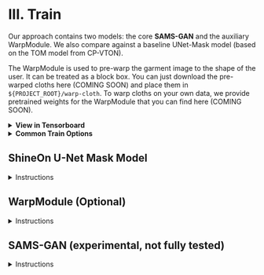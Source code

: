# III. Train

Our approach contains two models: the core **SAMS-GAN** and the auxiliary WarpModule. We also compare against a baseline UNet-Mask model (based on the TOM model from CP-VTON).

The WarpModule is used to pre-warp the garment image to the shape of the user. It can be treated as a block box. You can just download the pre-warped cloths here (COMING SOON) and place them in `${PROJECT_ROOT}/warp-cloth`. To warp cloths on your own data, we provide pretrained weights for the WarpModule that you can find here (COMING SOON).

<details>
<summary><b>View in Tensorboard</b></summary>

All training progress can be viewed in Tensorboard.
```bash
tensorboard --logdir experiments/
```
We can port forward a Tensorboard connection from a remote server like this:
```bash
ssh -N -L localhost:6006:localhost:6006 username@IP.ADDRESS
```

<br />
</details>


<details>
<summary><b>Common Train Options</b></summary>

Experiment Setup
- `--name` experiment name. Saves checkpoints and logs to `experiments/{name}`
- `--gpu_ids`
- `--workers`
- `--keep_epochs` let the optimizer handle the learning rate for this many epochs
- `--decay_epochs` linearly decay the learning rate for this many epochs (after completion of keep_epochs)

Data
- `--vvt_dataroot` path to FW-GAN VVT Dataset
- `--warp_cloth_dir` path to pre-warped cloths generated by the WarpModule (default: warp-cloth)
- `--batch_size` number of batches to run through model
- `--person_inputs` type of person representation, generally agnostic + (cocopose or densepose)
- `--cloth_inputs` type of cloth representation, (default: cloth)

Checkpointing and logging
- `--display_count` how often in steps to log to Tensorboard
- `--save_count` how often in steps to save a checkpoint
- `--checkpoint` resume training from this checkpoint (path to `.ckpt` file)

Choosing Architecture Design 
- `--self_attn` flag to include attention layers in model architecture
- `--flow_warp` flag to add optical flow to model, requires n_frames_total > 1
- `--activation` select activation function (relu, gelu, swish, or sine)

... and more! For a complete list of options, run `python train.py --help`
</details>

## ShineOn U-Net Mask Model
<details>
<summary>Instructions</summary>
<br />

```bash
python train.py \
--name train_shineon \
--model unet \
--batch 4 \
--person_inputs densepose agnostic \
--cloth_inputs cloth \
--val_check_interval  0.05 \
--self_attn \
--accumulated_batches 16 \
--activation gelu
--warp_cloth_dir /path/to/output/warp/cloth/directory
```

</details>

## WarpModule (Optional)
<details>
<summary>Instructions</summary>
<br />

```bash
python train.py \
--name train_warp \
--model warp \
--workers 4 \
--batch 4
```


</details>


## SAMS-GAN (experimental, not fully tested)
<details>
<summary>Instructions</summary>
<br />

A general train command:
```bash
python train.py \
--name "SAMS-GAN_train" \
--model sams \
--ngf_pow_outer 6 \
--ngf_pow_inner 10 \
--n_frames_total 5 \
--n_frames_now 1 \
--batch_size 4 \
--workers 8
```

### Modules
#### Generator
The SAMS-GAN generator is an encoder-decoder architecture. The outer layers start with higher resolution (hxw) and fewer features. The inner layers have lower resolution and more features. Unlike other models, SAMS does NOT use `--ngf` for generator features.

**Number of Layers**

The number of features in the **outer** layers equals `pow(ngf_power_base,`**`ngf_pow_outer`**`)`; by default, the outer layers have `2^6=64` features. 

The number of features in the **inner** layers equals `pow(ngf_power_base, `**`ngf_pow_inner`**`)`; by default, the inner layers have `2^10=1024` features.

**Attention Layers**

Self-Attentive Multispade (SAMs) layer indices can be chosen with:
- `--attention_middle_indices` for middle layers
- `--attention_decoder_indices` for decoder layers.

Supports negative index selection, e.g. use `--attention_decoder_indices -1 -2` to put 
attention in the last two decoder layers.

#### Discriminators
SAMS-GAN has two discriminators: `Multiscale` that operates on the current frame at different image resolutions, and `Temporal` that operates at the past `--n_frames_now` at a single image resolution.

Discriminator size is uniformly adjusted with `--ndf` (default 64).

### Progressive Training
We use progressive video frame training to speed up generation convergence. We start by generating a single image, then manually increase the number of frames to the max that fits on the GPU.

- `--n_frames_total` . Sets the size of the generation buffer, and how many previous frames are fed into the generator as input. Aim for the max that fits on GPU, 5 or more is ideal. Note that this effectively scales up the batch size; choosing between batch size and n_frames_total is a trade-off.
- `--n_frames_now` . The number of frames to actually train on right now. The rest of the frames are masked with 0s. You should progressively increase this value from 1 up to `--n_frames_total`. 


</details>

